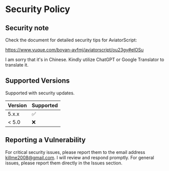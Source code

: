 # Security Policy

## Security note

Check the document for detailed security tips for AviatorScript:

https://www.yuque.com/boyan-avfmj/aviatorscript/ou23gy#elOSu

I am sorry that it's in Chinese. Kindly utilize ChatGPT or Google Translator to translate it.

## Supported Versions

Supported with security updates.

| Version | Supported          |
| ------- | ------------------ |
| 5.x.x   | :white_check_mark: |
| < 5.0   | :x:                |
## Reporting a Vulnerability

For critical security issues, please report them to the email address killme2008@gmail.com. 
I will review and respond promptly. 
For general issues, please report them directly in the Issues section.

